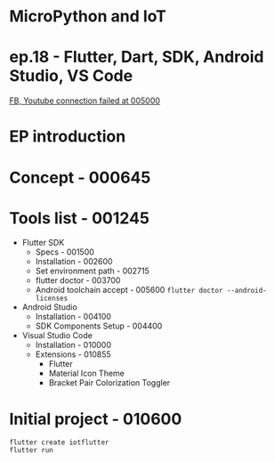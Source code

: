 # MicroPython and IoT
# ep.18 - Flutter, Dart, SDK, Android Studio, VS Code
[FB, Youtube connection failed at 005000](https://www.facebook.com/loong.wissawakorn/videos/797301248185292?idorvanity=336375785137935)

# EP introduction
# Concept - 000645
# Tools list - 001245
- Flutter SDK
    - Specs - 001500
    - Installation - 002600
    - Set environment path - 002715
    - flutter doctor - 003700
    - Android toolchain accept - 005600
`flutter doctor --android-licenses`
- Android Studio
    - Installation - 004100
    - SDK Components Setup - 004400
- Visual Studio Code
    - Installation - 010000
    - Extensions - 010855
        - Flutter
        - Material Icon Theme
        - Bracket Pair Colorization Toggler
# Initial project - 010600
```
flutter create iotflutter
flutter run
```